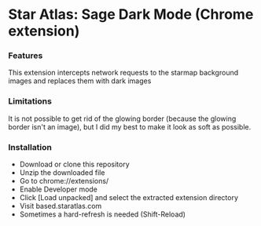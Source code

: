 # **Star Atlas: Sage Dark Mode** (Chrome extension)

### **Features**
This extension intercepts network requests to the starmap background images and replaces them with dark images

### Limitations
It is not possible to get rid of the glowing border (because the glowing border isn't an image), but I did my best to make it look as soft as possible.

### Installation
- Download or clone this repository
- Unzip the downloaded file
- Go to chrome://extensions/
- Enable Developer mode
- Click [Load unpacked] and select the extracted extension directory
- Visit based.staratlas.com
- Sometimes a hard-refresh is needed (Shift-Reload)
